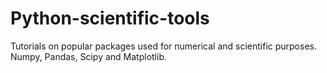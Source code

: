 # Python-scientific-tools
Tutorials on popular packages used for numerical and scientific purposes. Numpy, Pandas, Scipy and Matplotlib.
